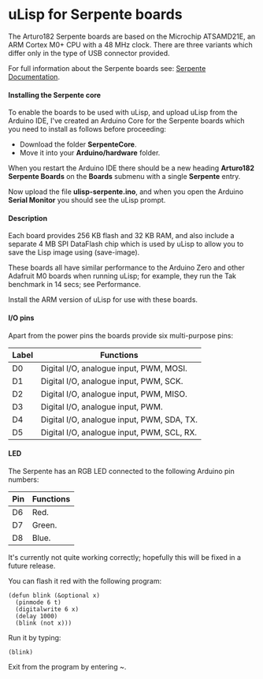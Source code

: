 # uLisp for Serpente boards

The Arturo182 Serpente boards are based on the Microchip ATSAMD21E, an ARM Cortex M0+ CPU with a 48 MHz clock. There are three variants which differ only in the type of USB connector provided.

For full information about the Serpente boards see: [Serpente Documentation](https://serpente.solder.party).

#### Installing the Serpente core

To enable the boards to be used with uLisp, and upload uLisp from the Arduino IDE, I've created an Arduino Core for the Serpente boards which you need to install as follows before proceeding:

* Download the folder **SerpenteCore**.
* Move it into your **Arduino/hardware** folder.

When you restart the Arduino IDE there should be a new heading **Arturo182 Serpente Boards** on the **Boards** submenu with a single **Serpente** entry.

Now upload the file **ulisp-serpente.ino**, and when you open the Arduino **Serial Monitor** you should see the uLisp prompt.

#### Description

Each board provides 256 KB flash and 32 KB RAM, and also include a separate 4 MB SPI DataFlash chip which is used by uLisp to allow you to save the Lisp image using (save-image).

These boards all have similar performance to the Arduino Zero and other Adafruit M0 boards when running uLisp; for example, they run the Tak benchmark in 14 secs; see Performance.

Install the ARM version of uLisp for use with these boards.

#### I/O pins

Apart from the power pins the boards provide six multi-purpose pins:

| Label | Functions |
| ----- | --------- |
| D0 | Digital I/O, analogue input, PWM, MOSI. |
| D1 | Digital I/O, analogue input, PWM, SCK. |
| D2 | Digital I/O, analogue input, PWM, MISO. |
| D3 | Digital I/O, analogue input, PWM. |
| D4 | Digital I/O, analogue input, PWM, SDA, TX. |
| D5 | Digital I/O, analogue input, PWM, SCL, RX. |

#### LED

The Serpente has an RGB LED connected to the following Arduino pin numbers:

| Pin | Functions |
| --- | --------- |
| D6 | Red. |
| D7 | Green. |
| D8 | Blue. |

It's currently not quite working correctly; hopefully this will be fixed in a future release.

You can flash it red with the following program:

````text
(defun blink (&optional x)
  (pinmode 6 t)
  (digitalwrite 6 x)
  (delay 1000)
  (blink (not x)))
````
Run it by typing:

    (blink)

Exit from the program by entering ~.

